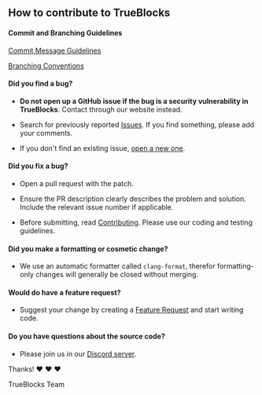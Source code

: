 ## How to contribute to TrueBlocks

#### **Commit and Branching Guidelines**

[Commit Message Guidelines](https://gist.github.com/robertpainsi/b632364184e70900af4ab688decf6f53)

[Branching Conventions](docs/BRANCHING.md)

#### **Did you find a bug?**

* **Do not open up a GitHub issue if the bug is a security vulnerability in TrueBlocks**. Contact through our website instead.

* Search for previously reported [Issues](https://github.com/TrueBlocks/trueblocks-core/issues). If you find something, please add your comments.

* If you don't find an existing issue, [open a new one](https://github.com/TrueBlocks/trueblocks-core/issues/new).

#### **Did you fix a bug?**

* Open a pull request with the patch.

* Ensure the PR description clearly describes the problem and solution. Include the relevant issue number if applicable.

* Before submitting, read [Contributing](http://github.com/TrueBlocks/trueblocks-core/CONTRIBUTING.md). Please use our coding and testing guidelines.

#### **Did you make a formatting or cosmetic change?**

* We use an automatic formatter called `clang-format`, therefor formatting-only changes will generally be closed without merging.

#### **Would do have a feature request?**

* Suggest your change by creating a [Feature Request](https://github.com/TrueBlocks/trueblocks-core/issues/new) and start writing code.

#### **Do you have questions about the source code?**

* Please join us in our [Discord server](https://discord.gg/zGh6PdN).

Thanks! :heart: :heart: :heart:

TrueBlocks Team
